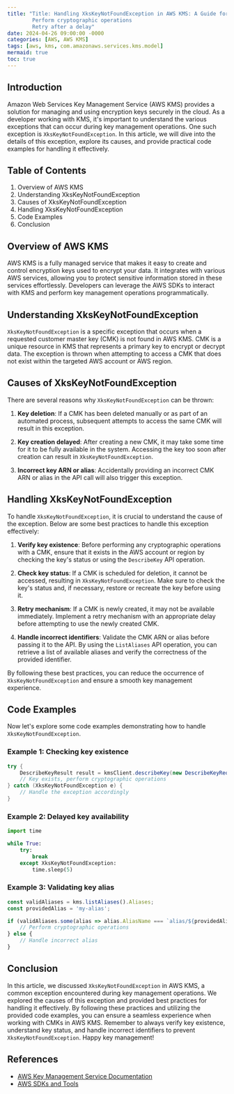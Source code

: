 ```yaml
---
title: "Title: Handling XksKeyNotFoundException in AWS KMS: A Guide for Developers
        Perform cryptographic operations
        Retry after a delay"
date: 2024-04-26 09:00:00 -0000
categories: [AWS, AWS KMS]
tags: [aws, kms, com.amazonaws.services.kms.model]
mermaid: true
toc: true
---
```



## Introduction

Amazon Web Services Key Management Service (AWS KMS) provides a solution for managing and using encryption keys securely in the cloud. As a developer working with KMS, it's important to understand the various exceptions that can occur during key management operations. One such exception is `XksKeyNotFoundException`. In this article, we will dive into the details of this exception, explore its causes, and provide practical code examples for handling it effectively.

## Table of Contents
1. Overview of AWS KMS
2. Understanding XksKeyNotFoundException
3. Causes of XksKeyNotFoundException
4. Handling XksKeyNotFoundException
5. Code Examples
6. Conclusion

## Overview of AWS KMS

AWS KMS is a fully managed service that makes it easy to create and control encryption keys used to encrypt your data. It integrates with various AWS services, allowing you to protect sensitive information stored in these services effortlessly. Developers can leverage the AWS SDKs to interact with KMS and perform key management operations programmatically.

## Understanding XksKeyNotFoundException

`XksKeyNotFoundException` is a specific exception that occurs when a requested customer master key (CMK) is not found in AWS KMS. CMK is a unique resource in KMS that represents a primary key to encrypt or decrypt data. The exception is thrown when attempting to access a CMK that does not exist within the targeted AWS account or AWS region.

## Causes of XksKeyNotFoundException

There are several reasons why `XksKeyNotFoundException` can be thrown:

1. **Key deletion**: If a CMK has been deleted manually or as part of an automated process, subsequent attempts to access the same CMK will result in this exception.

2. **Key creation delayed**: After creating a new CMK, it may take some time for it to be fully available in the system. Accessing the key too soon after creation can result in `XksKeyNotFoundException`.

3. **Incorrect key ARN or alias**: Accidentally providing an incorrect CMK ARN or alias in the API call will also trigger this exception.

## Handling XksKeyNotFoundException

To handle `XksKeyNotFoundException`, it is crucial to understand the cause of the exception. Below are some best practices to handle this exception effectively:

1. **Verify key existence**: Before performing any cryptographic operations with a CMK, ensure that it exists in the AWS account or region by checking the key's status or using the `DescribeKey` API operation.

2. **Check key status**: If a CMK is scheduled for deletion, it cannot be accessed, resulting in `XksKeyNotFoundException`. Make sure to check the key's status and, if necessary, restore or recreate the key before using it.

3. **Retry mechanism**: If a CMK is newly created, it may not be available immediately. Implement a retry mechanism with an appropriate delay before attempting to use the newly created CMK.

4. **Handle incorrect identifiers**: Validate the CMK ARN or alias before passing it to the API. By using the `ListAliases` API operation, you can retrieve a list of available aliases and verify the correctness of the provided identifier.

By following these best practices, you can reduce the occurrence of `XksKeyNotFoundException` and ensure a smooth key management experience.

## Code Examples

Now let's explore some code examples demonstrating how to handle `XksKeyNotFoundException`.

### Example 1: Checking key existence

```java
try {
    DescribeKeyResult result = kmsClient.describeKey(new DescribeKeyRequest().withKeyId(keyId));
    // Key exists, perform cryptographic operations
} catch (XksKeyNotFoundException e) {
    // Handle the exception accordingly
}
```

### Example 2: Delayed key availability

```python
import time

while True:
    try:
        break
    except XksKeyNotFoundException:
        time.sleep(5)
```

### Example 3: Validating key alias

```javascript
const validAliases = kms.listAliases().Aliases;
const providedAlias = 'my-alias';

if (validAliases.some(alias => alias.AliasName === `alias/${providedAlias}`)) {
    // Perform cryptographic operations
} else {
    // Handle incorrect alias
}
```

## Conclusion

In this article, we discussed `XksKeyNotFoundException` in AWS KMS, a common exception encountered during key management operations. We explored the causes of this exception and provided best practices for handling it effectively. By following these practices and utilizing the provided code examples, you can ensure a seamless experience when working with CMKs in AWS KMS. Remember to always verify key existence, understand key status, and handle incorrect identifiers to prevent `XksKeyNotFoundException`. Happy key management!

## References
- [AWS Key Management Service Documentation](https://docs.aws.amazon.com/kms/)
- [AWS SDKs and Tools](https://aws.amazon.com/tools/)